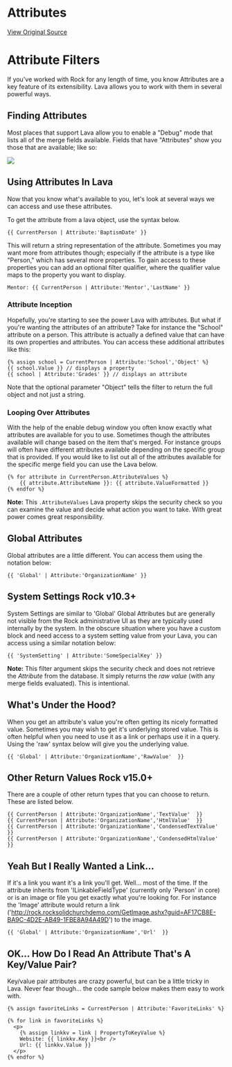 # Attributes
[View Original Source](https://community.rockrms.com/lava/filters/attribute-filters)

Attribute Filters
=================

If you've worked with Rock for any length of time, you know Attributes are a key feature of its extensibility. Lava allows you to work with them in several powerful ways.

Finding Attributes
------------------

Most places that support Lava allow you to enable a "Debug" mode that lists all of the merge fields available. Fields that have "Attributes" show you those that are available; like so:

![](/Content/RockExternal/Lava/Images/enable-debug-attributes.png)

Using Attributes In Lava
------------------------

Now that you know what's available to you, let's look at several ways we can access and use these attributes.

To get the attribute from a lava object, use the syntax below.

```
{{ CurrentPerson | Attribute:'BaptismDate' }}
```

This will return a string representation of the attribute. Sometimes you may want more from attributes though; especially if the attribute is a type like "Person," which has several more properties. To gain access to these properties you can add an optional filter qualifier, where the qualifier value maps to the property you want to display.

```
Mentor: {{ CurrentPerson | Attribute:'Mentor','LastName' }}
```

### Attribute Inception

Hopefully, you're starting to see the power Lava with attributes. But what if you're wanting the attributes of an attribute? Take for instance the "School" attribute on a person. This attribute is actually a defined value that can have its own properties and attributes. You can access these additional attributes like this:

```
{% assign school = CurrentPerson | Attribute:'School','Object' %}
{{ school.Value }} // displays a property
{{ school | Attribute:'Grades' }} // displays an attribute
```

Note that the optional parameter "Object" tells the filter to return the full object and not just a string.

### Looping Over Attributes

With the help of the enable debug window you often know exactly what attributes are available for you to use. Sometimes though the attributes available will change based on the item that's merged. For instance groups will often have different attributes available depending on the specific group that is provided. If you would like to list out all of the attributes available for the specific merge field you can use the Lava below.

```
{% for attribute in CurrentPerson.AttributeValues %}
    {{ attribute.AttributeName }}: {{ attribute.ValueFormatted }}
{% endfor %}
```

**Note:** This `.AttributeValues` Lava property skips the security check so you can examine the value and decide what action you want to take. With great power comes great responsibility.

Global Attributes
-----------------

Global attributes are a little different. You can access them using the notation below:

```
{{ 'Global' | Attribute:'OrganizationName' }}
```

System Settings Rock v10.3+
---------------------------

System Settings are similar to 'Global' Global Attributes but are generally not visible from the Rock administrative UI as they are typically used internally by the system. In the obscure situation where you have a custom block and need access to a system setting value from your Lava, you can access using a similar notation below:

```
{{ 'SystemSetting' | Attribute:'SomeSpecialKey' }}
```

**Note:** This filter argument skips the security check and does not retrieve the _Attribute_ from the database. It simply returns the _raw value_ (with any merge fields evaluated). This is intentional.

What's Under the Hood?
----------------------

When you get an attribute's value you're often getting its nicely formatted value. Sometimes you may wish to get it's underlying stored value. This is often helpful when you need to use it as a link or perhaps use it in a query. Using the 'raw' syntax below will give you the underlying value.

```
{{ 'Global' | Attribute:'OrganizationName','RawValue'  }}
```

Other Return Values Rock v15.0+
-------------------------------

There are a couple of other return types that you can choose to return. These are listed below.

```
{{ CurrentPerson | Attribute:'OrganizationName','TextValue'  }}
{{ CurrentPerson | Attribute:'OrganizationName','HtmlValue'  }}
{{ CurrentPerson | Attribute:'OrganizationName','CondensedTextValue'  }}
{{ CurrentPerson | Attribute:'OrganizationName','CondensedHtmlValue'  }}

```

Yeah But I Really Wanted a Link...
----------------------------------

If it's a link you want it's a link you'll get. Well... most of the time. If the attribute inherits from 'ILinkableFieldType' (currently only 'Person' in core) or is an image or file you get exactly what you're looking for. For instance the 'Image' attribute would return a link ('http://rock.rocksolidchurchdemo.com/GetImage.ashx?guid=AF17CB8E-BA9C-4D2E-AB49-1FBE8A94A49D') to the image.

```
{{ 'Global' | Attribute:'OrganizationName','Url'  }}
```

OK... How Do I Read An Attribute That's A Key/Value Pair?
---------------------------------------------------------

Key/value pair attributes are crazy powerful, but can be a little tricky in Lava. Never fear though... the code sample below makes them easy to work with.

```
{% assign favoriteLinks = CurrentPerson | Attribute:'FavoriteLinks' %}

{% for link in favoriteLinks %}
  <p>
    {% assign linkkv = link | PropertyToKeyValue %}
    Website: {{ linkkv.Key }}<br />
    Url: {{ linkkv.Value }}
  </p>
{% endfor %}
```